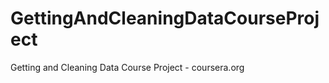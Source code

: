 GettingAndCleaningDataCourseProject
===================================

Getting and Cleaning Data Course Project - coursera.org
